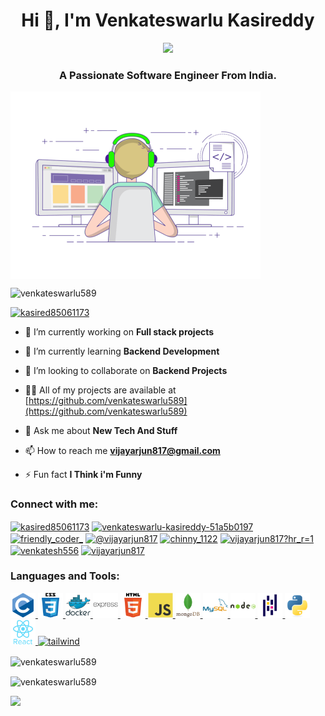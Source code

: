 <h1 align="center">Hi 👋, I'm Venkateswarlu Kasireddy</h1>
<div align="center"> <img src="https://drive.google.com/file/d/1-_byDLFU9P6TWxlqfKk6Sfa_E-oHLBof/view"> </div>
<h3 align="center">A Passionate Software Engineer From India.</h3>
<img align="center" alt="Coding" width="400" src="https://raw.githubusercontent.com/devSouvik/devSouvik/master/gif3.gif">

<p align="left"> <img src="https://komarev.com/ghpvc/?username=venkateswarlu589&label=Profile%20views&color=0e75b6&style=flat" alt="venkateswarlu589" /> </p>
<p align="left"> <a href="https://twitter.com/kasired85061173" target="blank"><img src="https://img.shields.io/twitter/follow/kasired85061173?logo=twitter&style=for-the-badge" alt="kasired85061173" /></a> </p>

- 🔭 I’m currently working on **Full stack projects**

- 🌱 I’m currently learning **Backend Development**

- 👯 I’m looking to collaborate on **Backend Projects**

- 👨‍💻 All of my projects are available at [https://github.com/venkateswarlu589](https://github.com/venkateswarlu589)

- 💬 Ask me about **New Tech And Stuff**

- 📫 How to reach me **vijayarjun817@gmail.com**

- ⚡ Fun fact **I Think i'm Funny**

<h3 align="left">Connect with me:</h3>
<p align="left">
<a href="https://twitter.com/kasired85061173" target="blank"><img align="center" src="https://raw.githubusercontent.com/rahuldkjain/github-profile-readme-generator/master/src/images/icons/Social/twitter.svg" alt="kasired85061173" height="30" width="40" /></a>
<a href="https://linkedin.com/in/venkateswarlu-kasireddy-51a5b0197" target="blank"><img align="center" src="https://raw.githubusercontent.com/rahuldkjain/github-profile-readme-generator/master/src/images/icons/Social/linked-in-alt.svg" alt="venkateswarlu-kasireddy-51a5b0197" height="30" width="40" /></a>
<a href="https://instagram.com/friendly_coder_" target="blank"><img align="center" src="https://raw.githubusercontent.com/rahuldkjain/github-profile-readme-generator/master/src/images/icons/Social/instagram.svg" alt="friendly_coder_" height="30" width="40" /></a>
<a href="https://medium.com/@vijayarjun817" target="blank"><img align="center" src="https://raw.githubusercontent.com/rahuldkjain/github-profile-readme-generator/master/src/images/icons/Social/medium.svg" alt="@vijayarjun817" height="30" width="40" /></a>
<a href="https://www.codechef.com/users/chinny_1122" target="blank"><img align="center" src="https://cdn.jsdelivr.net/npm/simple-icons@3.1.0/icons/codechef.svg" alt="chinny_1122" height="30" width="40" /></a>
<a href="https://www.hackerrank.com/vijayarjun817?hr_r=1" target="blank"><img align="center" src="https://raw.githubusercontent.com/rahuldkjain/github-profile-readme-generator/master/src/images/icons/Social/hackerrank.svg" alt="vijayarjun817?hr_r=1" height="30" width="40" /></a>
<a href="https://www.leetcode.com/venkatesh556" target="blank"><img align="center" src="https://raw.githubusercontent.com/rahuldkjain/github-profile-readme-generator/master/src/images/icons/Social/leet-code.svg" alt="venkatesh556" height="30" width="40" /></a>
<a href="https://auth.geeksforgeeks.org/user/vijayarjun817" target="blank"><img align="center" src="https://raw.githubusercontent.com/rahuldkjain/github-profile-readme-generator/master/src/images/icons/Social/geeks-for-geeks.svg" alt="vijayarjun817" height="30" width="40" /></a>
</p>

<h3 align="left">Languages and Tools:</h3>
<p align="left"> <a href="https://www.cprogramming.com/" target="_blank" rel="noreferrer"> <img src="https://raw.githubusercontent.com/devicons/devicon/master/icons/c/c-original.svg" alt="c" width="40" height="40"/> </a> <a href="https://www.w3schools.com/css/" target="_blank" rel="noreferrer"> <img src="https://raw.githubusercontent.com/devicons/devicon/master/icons/css3/css3-original-wordmark.svg" alt="css3" width="40" height="40"/> </a> <a href="https://www.docker.com/" target="_blank" rel="noreferrer"> <img src="https://raw.githubusercontent.com/devicons/devicon/master/icons/docker/docker-original-wordmark.svg" alt="docker" width="40" height="40"/> </a> <a href="https://expressjs.com" target="_blank" rel="noreferrer"> <img src="https://raw.githubusercontent.com/devicons/devicon/master/icons/express/express-original-wordmark.svg" alt="express" width="40" height="40"/> </a> <a href="https://www.w3.org/html/" target="_blank" rel="noreferrer"> <img src="https://raw.githubusercontent.com/devicons/devicon/master/icons/html5/html5-original-wordmark.svg" alt="html5" width="40" height="40"/> </a> <a href="https://developer.mozilla.org/en-US/docs/Web/JavaScript" target="_blank" rel="noreferrer"> <img src="https://raw.githubusercontent.com/devicons/devicon/master/icons/javascript/javascript-original.svg" alt="javascript" width="40" height="40"/> </a> <a href="https://www.mongodb.com/" target="_blank" rel="noreferrer"> <img src="https://raw.githubusercontent.com/devicons/devicon/master/icons/mongodb/mongodb-original-wordmark.svg" alt="mongodb" width="40" height="40"/> </a> <a href="https://www.mysql.com/" target="_blank" rel="noreferrer"> <img src="https://raw.githubusercontent.com/devicons/devicon/master/icons/mysql/mysql-original-wordmark.svg" alt="mysql" width="40" height="40"/> </a> <a href="https://nodejs.org" target="_blank" rel="noreferrer"> <img src="https://raw.githubusercontent.com/devicons/devicon/master/icons/nodejs/nodejs-original-wordmark.svg" alt="nodejs" width="40" height="40"/> </a> <a href="https://pandas.pydata.org/" target="_blank" rel="noreferrer"> <img src="https://raw.githubusercontent.com/devicons/devicon/2ae2a900d2f041da66e950e4d48052658d850630/icons/pandas/pandas-original.svg" alt="pandas" width="40" height="40"/> </a> <a href="https://www.python.org" target="_blank" rel="noreferrer"> <img src="https://raw.githubusercontent.com/devicons/devicon/master/icons/python/python-original.svg" alt="python" width="40" height="40"/> </a> <a href="https://reactjs.org/" target="_blank" rel="noreferrer"> <img src="https://raw.githubusercontent.com/devicons/devicon/master/icons/react/react-original-wordmark.svg" alt="react" width="40" height="40"/> </a> <a href="https://tailwindcss.com/" target="_blank" rel="noreferrer"> <img src="https://www.vectorlogo.zone/logos/tailwindcss/tailwindcss-icon.svg" alt="tailwind" width="40" height="40"/> </a> </p>

<p><img align="center" src="https://github-readme-stats.vercel.app/api/top-langs?username=venkateswarlu589&show_icons=true&locale=en&layout=compact" alt="venkateswarlu589" /></p>

<p><img align="center" src="https://github-readme-streak-stats.herokuapp.com/?user=venkateswarlu589&" alt="venkateswarlu589" /></p>

![](https://raw.githubusercontent.com/venkateswarlu589/venkateswarlu589/output/github-contribution-grid-snake.svg)


